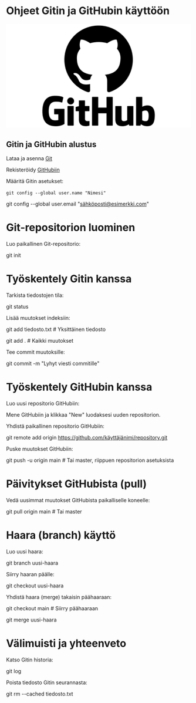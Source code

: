 # Ohjeet Gitin ja GitHubin käyttöön

![](https://github.com/JoonaToivanen/ohjeett/blob/main/GitHub-logo.png)

## Gitin ja GitHubin alustus

Lataa ja asenna [Git](https://git-scm.com/) 


Rekisteröidy [GitHubiin](https://github.com/)


Määritä Gitin asetukset:


`git config --global user.name "Nimesi"`


git config --global user.email "sähköposti@esimerkki.com"


# Git-repositorion luominen


Luo paikallinen Git-repositorio:


git init


# Työskentely Gitin kanssa


Tarkista tiedostojen tila:


git status


Lisää muutokset indeksiin:


git add tiedosto.txt  # Yksittäinen tiedosto


git add .  # Kaikki muutokset


Tee commit muutoksille:


git commit -m "Lyhyt viesti commitille"


# Työskentely GitHubin kanssa


Luo uusi repositorio GitHubiin:


Mene GitHubiin ja klikkaa "New" luodaksesi uuden repositorion.


Yhdistä paikallinen repositorio GitHubiin:



git remote add origin https://github.com/käyttäjänimi/repository.git


Puske muutokset GitHubiin:



git push -u origin main  # Tai master, riippuen repositorion asetuksista


# Päivitykset GitHubista (pull)


Vedä uusimmat muutokset GitHubista paikalliselle koneelle:



git pull origin main  # Tai master


# Haara (branch) käyttö


Luo uusi haara:



git branch uusi-haara


Siirry haaran päälle:



git checkout uusi-haara


Yhdistä haara (merge) takaisin päähaaraan:



git checkout main  # Siirry päähaaraan


git merge uusi-haara


# Välimuisti ja yhteenveto


Katso Gitin historia:


git log


Poista tiedosto Gitin seurannasta:


git rm --cached tiedosto.txt
